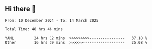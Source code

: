 ## Hi there 👋

<!-- TECHNOLOGIES:START -->
<!-- TECHNOLOGIES:END -->

<!--START_SECTION:waka-->

```txt
From: 10 December 2024 - To: 14 March 2025

Total Time: 48 hrs 46 mins

YAML         24 hrs 12 mins  >>>>>>>>>----------------   37.18 %
Other        16 hrs 19 mins  >>>>>>-------------------   25.08 %
```

<!--END_SECTION:waka-->

